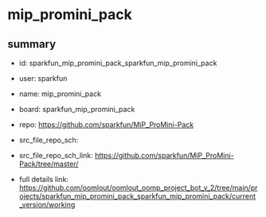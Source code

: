 # mip_promini_pack
 
## summary 
* id: sparkfun_mip_promini_pack_sparkfun_mip_promini_pack
* user: sparkfun
* name: mip_promini_pack
* board: sparkfun_mip_promini_pack
* repo: https://github.com/sparkfun/MiP_ProMini-Pack



* src_file_repo_sch: 
* src_file_repo_sch_link: https://github.com/sparkfun/MiP_ProMini-Pack/tree/master/
* full details link: https://github.com/oomlout/oomlout_oomp_project_bot_v_2/tree/main/projects/sparkfun_mip_promini_pack_sparkfun_mip_promini_pack/current_version/working  







